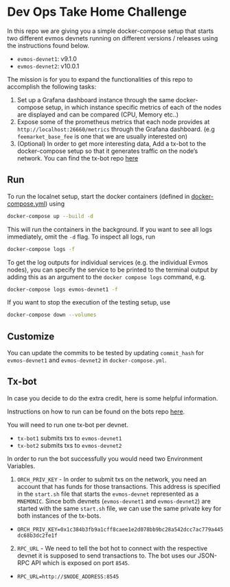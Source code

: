 # Dev Ops Take Home Challenge

In this repo we are giving you a simple docker-compose setup that starts two different evmos devnets running on different versions / releases using the instructions found below.

- `evmos-devnet1`: v9.1.0
- `evmos-devnet2`: v10.0.1

The mission is for you to expand the functionalities of this repo to accomplish the following tasks:

1. Set up a Grafana dashboard instance through the same docker-compose setup, in which instance specific metrics of each of the nodes are displayed and can be compared (CPU, Memory etc..)
2. Expose some of the prometheus metrics that each node provides at `http://localhost:26660/metrics` through the Grafana dashboard. (e.g `feemarket_base_fee` is one that we are usually interested on)
3. (Optional) In order to get more interesting data, Add a tx-bot to the docker-compose setup so that it generates traffic on the node’s network. You can find the tx-bot repo [here](https://github.com/evmos/bots)

## Run

To run the localnet setup, start the docker containers (defined in [docker-compose.yml](https://github.com/facs95/devops/blob/main/docker-compose.yml)) using

```bash
docker-compose up --build -d
```

This will run the containers in the background. If you want to see all logs immediately, omit the `-d` flag. To inspect all logs, run

```bash
docker-compose logs -f
```

To get the log outputs for individual services (e.g. the individual Evmos nodes), you can specify the service to be printed to the terminal output by adding this as an argument to the `docker compose logs` command, e.g.

```bash
docker-compose logs evmos-devnet1 -f
```

If you want to stop the execution of the testing setup, use

```bash
docker-compose down --volumes
```

## Customize

You can update the commits to be tested by updating `commit_hash` for `evmos-devnet1` and `evmos-devnet2` in `docker-compose.yml`.

## Tx-bot

In case you decide to do the extra credit, here is some helpful information.

Instructions on how to run can be found on the bots repo [here](https://github.com/evmos/bots).

You will need to run one tx-bot per devnet.

- `tx-bot1` submits txs to `evmos-devnet1`
- `tx-bot2` submits txs to `evmos-devnet2`

In order to run the bot successfully you would need two Environment Variables.

1. `ORCH_PRIV_KEY` - In order to submit txs on the network, you need an account that has funds for those transactions. This address is specified in the `start.sh` file that starts the `evmos-devnet` represented as a `MNEMONIC`. Since both devnets (`evmos-devnet1` and `evmos-devnet2`) are started with the same `start.sh` file, we can use the same private key for both instances of the tx-bots.

- `ORCH_PRIV_KEY=0x1c384b3fb9a1cff8caee1e2d078bb9bc28a542dcc7ac779a445dc68b3dc2fe1f`

2. `RPC_URL` - We need to tell the bot hot to connect with the respective devnet it is supposed to send transactions to. The bot uses our JSON-RPC API which is exposed on port `8545`.

- `RPC_URL=http://$NODE_ADDRESS:8545`

